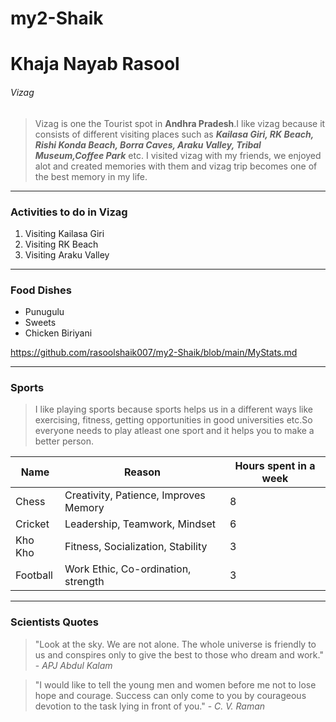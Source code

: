 # my2-Shaik
# Khaja Nayab Rasool
###### Vizag

> Vizag is one the Tourist spot in **Andhra Pradesh**.I like vizag because it consists of different visiting places such as ***Kailasa Giri, RK Beach, Rishi Konda Beach, Borra Caves, Araku Valley, Tribal Museum,Coffee Park*** etc.
I visited vizag with my friends, we enjoyed alot and created memories with them and vizag trip becomes one of the best memory in my life.

---

### Activities to do in Vizag
1. Visiting Kailasa Giri
2. Visiting RK Beach
3. Visiting Araku Valley

---

### Food Dishes
- Punugulu
- Sweets
- Chicken Biriyani

https://github.com/rasoolshaik007/my2-Shaik/blob/main/MyStats.md

---
### Sports

> I like playing sports because sports helps us in a different ways like exercising, fitness, getting opportunities in good universities etc.So everyone needs to play atleast one sport and it helps you to make a better person.

| Name |     Reason     |  Hours spent in a week  |
|------|----------------|-------------------------|
|Chess |Creativity, Patience, Improves Memory |  8  |
|Cricket |Leadership, Teamwork, Mindset |  6  |
|Kho Kho |Fitness, Socialization, Stability |  3  |
|Football |Work Ethic, Co-ordination, strength |  3  |

---

### Scientists Quotes

> "Look at the sky. We are not alone. The whole universe is friendly to us and conspires only to give the best to those who dream and work."  - *APJ Abdul Kalam*

> "I would like to tell the young men and women before me not to lose hope and courage. Success can only come to you by courageous devotion to the task lying in front of you."   - *C. V. Raman*



